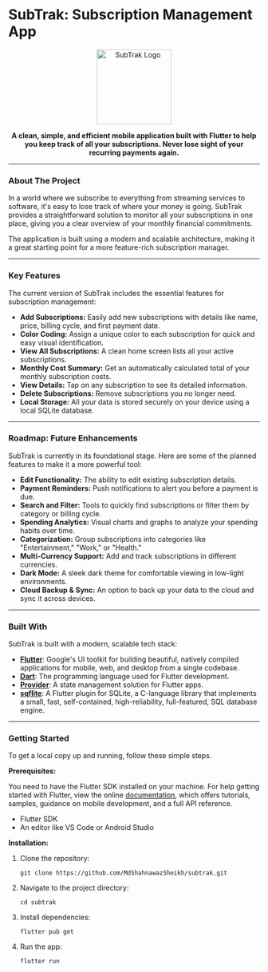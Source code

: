 # SubTrak: Subscription Management App

<p align="center">
  <img src="https://user-images.githubusercontent.com/12345678/123456789-abcdef.png" alt="SubTrak Logo" width="150"/>
</p>

<p align="center">
  <strong>A clean, simple, and efficient mobile application built with Flutter to help you keep track of all your subscriptions. Never lose sight of your recurring payments again.</strong>
</p>

---

### About The Project

In a world where we subscribe to everything from streaming services to software, it's easy to lose track of where your money is going. SubTrak provides a straightforward solution to monitor all your subscriptions in one place, giving you a clear overview of your monthly financial commitments.

The application is built using a modern and scalable architecture, making it a great starting point for a more feature-rich subscription manager.

---

### Key Features

The current version of SubTrak includes the essential features for subscription management:

*   **Add Subscriptions:** Easily add new subscriptions with details like name, price, billing cycle, and first payment date.
*   **Color Coding:** Assign a unique color to each subscription for quick and easy visual identification.
*   **View All Subscriptions:** A clean home screen lists all your active subscriptions.
*   **Monthly Cost Summary:** Get an automatically calculated total of your monthly subscription costs.
*   **View Details:** Tap on any subscription to see its detailed information.
*   **Delete Subscriptions:** Remove subscriptions you no longer need.
*   **Local Storage:** All your data is stored securely on your device using a local SQLite database.

---

### Roadmap: Future Enhancements

SubTrak is currently in its foundational stage. Here are some of the planned features to make it a more powerful tool:

*   **Edit Functionality:** The ability to edit existing subscription details.
*   **Payment Reminders:** Push notifications to alert you before a payment is due.
*   **Search and Filter:** Tools to quickly find subscriptions or filter them by category or billing cycle.
*   **Spending Analytics:** Visual charts and graphs to analyze your spending habits over time.
*   **Categorization:** Group subscriptions into categories like "Entertainment," "Work," or "Health."
*   **Multi-Currency Support:** Add and track subscriptions in different currencies.
*   **Dark Mode:** A sleek dark theme for comfortable viewing in low-light environments.
*   **Cloud Backup & Sync:** An option to back up your data to the cloud and sync it across devices.

---

### Built With

SubTrak is built with a modern, scalable tech stack:

*   **[Flutter](https://flutter.dev/)**: Google's UI toolkit for building beautiful, natively compiled applications for mobile, web, and desktop from a single codebase.
*   **[Dart](https://dart.dev/)**: The programming language used for Flutter development.
*   **[Provider](https://pub.dev/packages/provider)**: A state management solution for Flutter apps.
*   **[sqflite](https://pub.dev/packages/sqflite)**: A Flutter plugin for SQLite, a C-language library that implements a small, fast, self-contained, high-reliability, full-featured, SQL database engine.

---

### Getting Started

To get a local copy up and running, follow these simple steps.

**Prerequisites:**

You need to have the Flutter SDK installed on your machine. For help getting started with Flutter, view the online
[documentation](https://flutter.dev/docs), which offers tutorials, samples, guidance on mobile development, and a full API reference.

*   Flutter SDK
*   An editor like VS Code or Android Studio

**Installation:**

1.  Clone the repository:
    ```
    git clone https://github.com/MdShahnawazSheikh/subtrak.git
    ```
2.  Navigate to the project directory:
    ```
    cd subtrak
    ```
3.  Install dependencies:
    ```
    flutter pub get
    ```
4.  Run the app:
    ```
    flutter run
    ```
